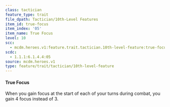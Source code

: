 ```yaml
---
class: tactician
feature_type: trait
file_dpath: Tactician/10th-Level Features
item_id: true-focus
item_index: '05'
item_name: True Focus
level: 10
scc:
  - mcdm.heroes.v1:feature.trait.tactician.10th-level-feature:true-focus
scdc:
  - 1.1.1:6.1.4.4:05
source: mcdm.heroes.v1
type: feature/trait/tactician/10th-level-feature
---
```


#### True Focus

When you gain focus at the start of each of your turns during combat, you gain 4 focus instead of 3.
